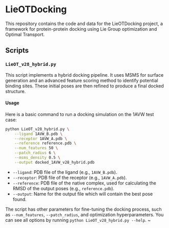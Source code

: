 # LieOTDocking

This repository contains the code and data for the LieOTDocking project, a framework for protein-protein docking using Lie Group optimization and Optimal Transport.

## Scripts

### `LieOT_v28_hybrid.py`

This script implements a hybrid docking pipeline. It uses MSMS for surface generation and an advanced feature scoring method to identify potential binding sites. These initial poses are then refined to produce a final docked structure.

#### Usage

Here is a basic command to run a docking simulation on the 1AVW test case:

```bash
python LieOT_v28_hybrid.py \
    --ligand 1AVW_B.pdb \
    --receptor 1AVW_A.pdb \
    --reference reference.pdb \
    --num_features 50 \
    --patch_radius 6 \
    --msms_density 0.5 \
    --output docked_1AVW_v28_hybrid.pdb
```

*   `--ligand`: PDB file of the ligand (e.g., `1AVW_B.pdb`).
*   `--receptor`: PDB file of the receptor (e.g., `1AVW_A.pdb`).
*   `--reference`: PDB file of the native complex, used for calculating the RMSD of the output poses (e.g., `reference.pdb`).
*   `--output`: Name for the output file which will contain the best pose found.

The script has other parameters for fine-tuning the docking process, such as `--num_features`, `--patch_radius`, and optimization hyperparameters. You can see all options by running `python LieOT_v28_hybrid.py --help`.
~                                                                                                                                                                                                                               
